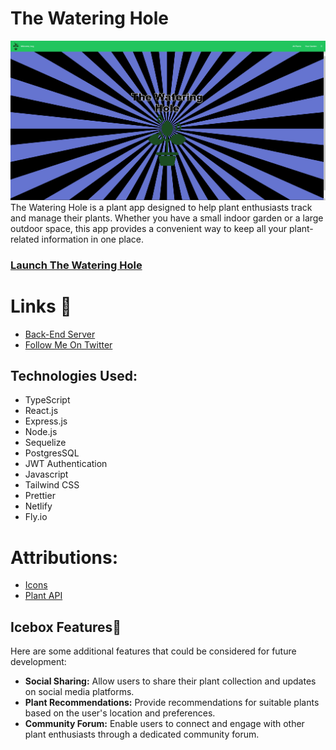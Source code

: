 # The Watering Hole

![picture alt](src/assets/ReadMe/TWH-Landing.png)
The Watering Hole is a plant app designed to help plant enthusiasts track and manage their plants. Whether you have a small indoor garden or a large outdoor space, this app provides a convenient way to keep all your plant-related information in one place.

### [Launch The Watering Hole](https://main--the-watering-hole.netlify.app/)

# Links 🔗

- [Back-End Server](https://github.com/CurrentlyBob/the-watering-hole)
- [Follow Me On Twitter](https://twitter.com/CurrentlyBog)

## Technologies Used:

- TypeScript
- React.js
- Express.js
- Node.js
- Sequelize
- PostgresSQL
- JWT Authentication
- Javascript
- Tailwind CSS
- Prettier
- Netlify
- Fly.io

# Attributions:

- [Icons](https://fontawesome.com/icons)
- [Plant API](https://perenual.com/)

## Icebox Features🧊

Here are some additional features that could be considered for future development:

- **Social Sharing:** Allow users to share their plant collection and updates on social media platforms.
- **Plant Recommendations:** Provide recommendations for suitable plants based on the user's location and preferences.
- **Community Forum:** Enable users to connect and engage with other plant enthusiasts through a dedicated community forum.
